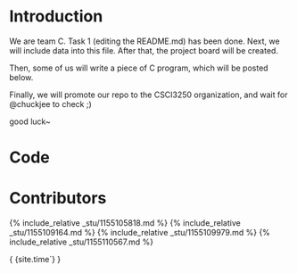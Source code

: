 # Introduction

We are team C. Task 1 (editing the README.md) has been done. Next, we will include data into this file. After that, the project board will be created.

Then, some of us will write a piece of C program, which will be posted below.

Finally, we will promote our repo to the CSCI3250 organization, and wait for @chuckjee to check ;)

good luck~

# Code

# Contributors
{% include_relative _stu/1155105818.md %}
{% include_relative _stu/1155109164.md %}
{% include_relative _stu/1155109979.md %}
{% include_relative _stu/1155110567.md %}

{ {site.time`} }
